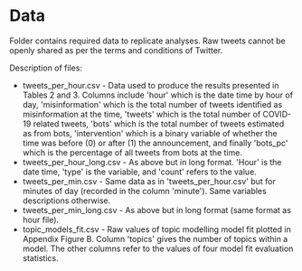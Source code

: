 # Data
Folder contains required data to replicate analyses. Raw tweets cannot be openly shared as per the terms and conditions of Twitter. 

Description of files:

* tweets_per_hour.csv - Data used to produce the results presented in Tables 2 and 3. Columns include 'hour' which is the date time by hour of day, 'misinformation' which is the total number of tweets identified as misinformation at the time, 'tweets' which is the total number of COVID-19 related tweets, 'bots' which is the total number of tweets estimated as from bots, 'intervention' which is a binary variable of whether the time was before (0) or after (1) the announcement, and finally 'bots_pc' which is the percentage of all tweets from bots at the time. 
* tweets_per_hour_long.csv - As above but in long format. 'Hour' is the date time, 'type' is the variable, and 'count' refers to the value.
* tweets_per_min.csv - Same data as in 'tweets_per_hour.csv' but for minutes of day (recorded in the column 'minute'). Same variables descriptions otherwise.
* tweets_per_min_long.csv - As above but in long format (same format as hour file).
* topic_models_fit.csv - Raw values of topic modelling model fit plotted in Appendix Figure B. Column 'topics' gives the number of topics within a model. The other columns refer to the values of four model fit evaluation statistics.
